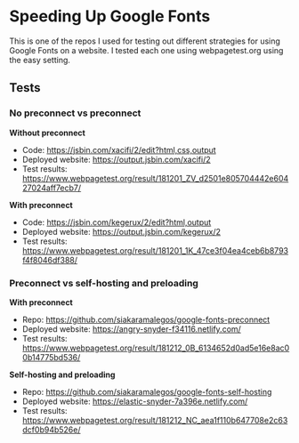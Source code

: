 # Speeding Up Google Fonts

This is one of the repos I used for testing out different strategies for using Google Fonts on a website. I tested each one using webpagetest.org using the easy setting.

## Tests

### No preconnect vs preconnect

**Without preconnect**
- Code: https://jsbin.com/xacifi/2/edit?html,css,output
- Deployed website: https://output.jsbin.com/xacifi/2 
- Test results: https://www.webpagetest.org/result/181201_ZV_d2501e805704442e60427024aff7ecb7/

**With preconnect**
- Code: https://jsbin.com/kegerux/2/edit?html,output
- Deployed website: https://output.jsbin.com/kegerux/2
- Test results: https://www.webpagetest.org/result/181201_1K_47ce3f04ea4ceb6b8793f4f8046df388/

### Preconnect vs self-hosting and preloading

**With preconnect**
- Repo: https://github.com/siakaramalegos/google-fonts-preconnect 
- Deployed website: https://angry-snyder-f34116.netlify.com/
- Test results: https://www.webpagetest.org/result/181212_0B_6134652d0ad5e16e8ac00b14775bd536/ 

**Self-hosting and preloading**
- Repo: https://github.com/siakaramalegos/google-fonts-self-hosting
- Deployed website: https://elastic-snyder-7a396e.netlify.com/
- Test results: https://www.webpagetest.org/result/181212_NC_aea1f110b647708e2c63dcf0b94b526e/ 
